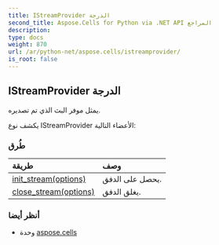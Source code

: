 ```yaml
---
title: IStreamProvider الدرجة
second_title: Aspose.Cells for Python via .NET API المراجع
description:
type: docs
weight: 870
url: /ar/python-net/aspose.cells/istreamprovider/
is_root: false
---
```

##  IStreamProvider الدرجة
يمثل موفر البث الذي تم تصديره.



يكشف نوع IStreamProvider الأعضاء التالية:

###  طُرق
| طريقة| وصف|
| :- | :- |
| [init_stream(options)](/cells/ar/python-net/aspose.cells/istreamprovider/init_stream/#StreamProviderOptions) | يحصل على الدفق.|
| [close_stream(options)](/cells/ar/python-net/aspose.cells/istreamprovider/close_stream/#StreamProviderOptions) | يغلق الدفق.|



###  أنظر أيضا
* وحدة [aspose.cells](..)
